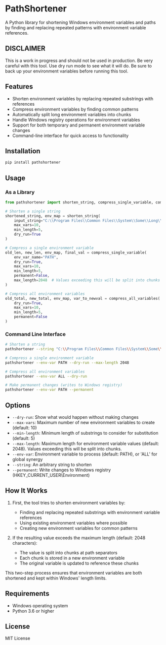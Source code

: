 # PathShortener

A Python library for shortening Windows environment variables and paths by finding and replacing repeated patterns with environment variable references.

## DISCLAIMER

This is a work in progress and should not be used in production.
Be very careful with this tool. Use dry run mode to see what it will do.
Be sure to back up your environment variables before running this tool.

## Features

- Shorten environment variables by replacing repeated substrings with references
- Compress environment variables by finding common patterns
- Automatically split long environment variables into chunks
- Handle Windows registry operations for environment variables
- Support for both temporary and permanent environment variable changes
- Command-line interface for quick access to functionality

## Installation

```bash
pip install pathshortener
```

## Usage

### As a Library

```python
from pathshortener import shorten_string, compress_single_variable, compress_all_variables

# Shorten a single string
shortened_string, env_map = shorten_string(
    input_string="C:\\Program Files\\Common Files\\System\\Some\\Long\\Path",
    max_vars=10,
    min_length=5,
    dry_run=True
)

# Compress a single environment variable
old_len, new_len, env_map, final_val = compress_single_variable(
    env_var_name="PATH",
    dry_run=True,
    max_vars=10,
    min_length=5,
    permanent=False,
    max_length=2048  # Values exceeding this will be split into chunks
)

# Compress all environment variables
old_total, new_total, env_map, var_to_newval = compress_all_variables(
    dry_run=True,
    max_vars=10,
    min_length=5,
    permanent=False
)
```

### Command Line Interface

```bash
# Shorten a string
pathshortener --string "C:\\Program Files\\Common Files\\System\\Some\\Long\\Path" --dry-run

# Compress a single environment variable
pathshortener --env-var PATH --dry-run --max-length 2048

# Compress all environment variables
pathshortener --env-var ALL --dry-run

# Make permanent changes (writes to Windows registry)
pathshortener --env-var PATH --permanent
```

## Options

- `--dry-run`: Show what would happen without making changes
- `--max-vars`: Maximum number of new environment variables to create (default: 10)
- `--min-length`: Minimum length of substrings to consider for substitution (default: 5)
- `--max-length`: Maximum length for environment variable values (default: 2048). Values exceeding this will be split into chunks.
- `--env-var`: Environment variable to process (default: PATH), or 'ALL' for global synergy
- `--string`: An arbitrary string to shorten
- `--permanent`: Write changes to Windows registry (HKEY_CURRENT_USER\Environment)

## How It Works

1. First, the tool tries to shorten environment variables by:
   - Finding and replacing repeated substrings with environment variable references
   - Using existing environment variables where possible
   - Creating new environment variables for common patterns

2. If the resulting value exceeds the maximum length (default: 2048 characters):
   - The value is split into chunks at path separators
   - Each chunk is stored in a new environment variable
   - The original variable is updated to reference these chunks

This two-step process ensures that environment variables are both shortened and kept within Windows' length limits.

## Requirements

- Windows operating system
- Python 3.6 or higher

## License

MIT License 